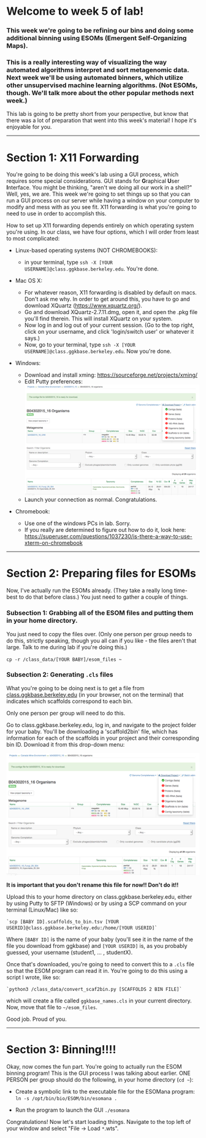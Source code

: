# Welcome to week 5 of lab! 


### This week we're going to be refining our bins and doing some additional binning using ESOMs (Emergent Self-Organizing Maps).


### This is a really interesting way of visualizing the way automated algorithms interpret and sort metagenomic data. Next week we'll be using automated binners, which utilize other unsupervised machine learning algorithms. (Not ESOMs, though. We'll talk more about the other popular methods next week.)

This lab is going to be pretty short from your perspective, but know that there was a lot of preparation that went into this week's material! I hope it's enjoyable for you.


---

# Section 1: X11 Forwarding

You're going to be doing this week's lab using a GUI process, which requires some special considerations. GUI stands for **G**raphical **U**ser **I**nterface. You might be thinking, "aren't we doing all our work in a shell?" Well, yes, we are. This week we're going to set things up so that you can run a GUI process on our server while having a window on your computer to modify and mess with as you see fit. X11 forwarding is what you're going to need to use in order to accomplish this.

How to set up X11 forwarding depends entirely on which operating system you're using. In our class, we have four options, which I will order from least to most complicated:

- Linux-based operating systems (NOT CHROMEBOOKS):
    - in your terminal, type `ssh -X [YOUR USERNAME]@class.ggkbase.berkeley.edu`. You're done.
    
- Mac OS X:
    - For whatever reason, X11 forwarding is disabled by default on macs. Don't ask me why. In order to get around this, you have to go and download XQuartz (https://www.xquartz.org/).
    - Go and download XQuartz-2.7.11.dmg, open it, and open the .pkg file you'll find therein. This will install XQuartz on your system.
    - Now log in and log out of your current session. (Go to the top right, click on your username, and click 'login/switch user' or whatever it says.)
    - Now, go to your terminal, type `ssh -X [YOUR USERNAME]@class.ggkbase.berkeley.edu`. Now you're done.
    
    
- Windows:
    - Download and install xming: https://sourceforge.net/projects/xming/
    - Edit Putty preferences:
    ![enable_putty](X11_putty.png)
    - Launch your connection as normal. Congratulations.

- Chromebook:
    - Use one of the windows PCs in lab. Sorry.
    - If you really are determined to figure out how to do it, look here: https://superuser.com/questions/1037230/is-there-a-way-to-use-xterm-on-chromebook
    
    
---

# Section 2: Preparing files for ESOMs

Now, I've actually run the ESOMs already. (They take a really long time- best to do that before class.) You just need to gather a couple  of things.

### Subsection 1: Grabbing all of the ESOM files and putting them in your home directory.

You just need to copy the files over. (Only one person per group needs to do this, strictly speaking, though you all can if you like - the files aren't that large. Talk to me during lab if you're doing this.)

`cp -r /class_data/[YOUR BABY]/esom_files ~`

### Subsection 2: Generating `.cls` files

What you're going to be doing next is to get a file from <a href=class.ggkbase.berkeley.edu>class.ggkbase.berkeley.edu</a> (in your browser, not on the terminal) that indicates which scaffolds correspond to each bin. 

Only one person per group will need to do this.

Go to class.ggkbase.berkeley.edu, log in, and navigate to the project folder for your baby. You'll be downloading a 'scaffold2bin' file, which has information for each of the scaffolds in your project and their corresponding bin ID. Download it from this drop-down menu:

![download_scaf2bin](scaf2bin_ggkbase.png)

**It is important that you don't rename this file for now!! Don't do it!!**

Upload this to your home directory on class.ggkbase.berkeley.edu, either by using Putty to SFTP (Windows) or by using a SCP command on your terminal (Linux/Mac) like so:

    `scp [BABY ID].scaffolds_to_bin.tsv [YOUR USERID]@class.ggkbase.berkeley.edu:/home/[YOUR USERID]`
    
Where `[BABY ID]` is the name of your baby (you'll see it in the name of the file you download from ggkbase) and `[YOUR USERID]` is, as you probably guessed, your username (student1, ... , studentX).

Once that's downloaded, you're going to need to convert this to a `.cls` file so that the ESOM program can read it in. You're going to do this using a script I wrote, like so:

    `python3 /class_data/convert_scaf2bin.py [SCAFFOLDS 2 BIN FILE]`
    
which will create a file called `ggkbase_names.cls` in your current directory. Now, move that file to `~/esom_files`. 

Good job. Proud of you.

---

# Section 3: Binning!!!!

Okay, now comes the fun part. You're going to actually run the ESOM binning program! This is the GUI process I was talking about earlier. ONE PERSON per group should do the following, in your home directory (`cd ~`):


- Create a symbolic link to the executable file for the ESOMana program:
    `ln -s /opt/bin/bio/ESOM/bin/esomana .`
    
- Run the program to launch the GUI
    `./esomana`
    
 Congratulations! Now let's start loading things. Navigate to the top left of your window and select "File -> Load `*`.wts".
